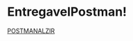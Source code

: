 # EntregavelPostman!

[POSTMANALZIR](https://user-images.githubusercontent.com/98884105/204663553-a6301b92-6ff9-4c5f-9fcc-eb22ad0a5ffd.png)
